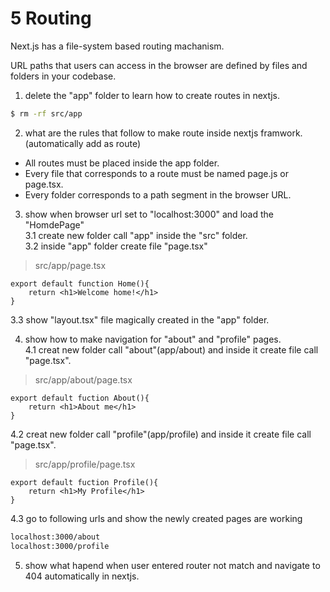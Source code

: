 # 5 Routing     

Next.js has a file-system based routing machanism.      

URL paths that users can access in the browser are defined by files and folders in your codebase.   

1. delete the "app" folder to learn how to create routes in nextjs.    
```bash 
$ rm -rf src/app
```

2. what are the rules that follow to make route inside nextjs framwork. (automatically add as route)    
  * All routes must be placed inside the app folder.    
  * Every file that corresponds to a route must be named page.js or page.tsx.     
  * Every folder corresponds to a path segment in the browser URL.     

3. show when browser url set to "localhost:3000" and load the "HomdePage"     
  3.1 create new folder call "app" inside the "src" folder.     
  3.2 inside "app" folder create file "page.tsx"  
  > src/app/page.tsx      
  ```tsx 
  export default function Home(){
      return <h1>Welcome home!</h1>
  }
  ```
  3.3 show "layout.tsx" file magically created in the "app" folder.    
  
4. show how to make navigation for "about" and "profile" pages.     
  4.1 creat new folder call "about"(app/about) and inside it create file call "page.tsx".      
  > src/app/about/page.tsx    
  ```tsx 
  export default fuction About(){
      return <h1>About me</h1>
  }
  ```
  4.2 creat new folder call "profile"(app/profile) and inside it create file call "page.tsx".      
  > src/app/profile/page.tsx    
  ```tsx 
  export default fuction Profile(){
      return <h1>My Profile</h1>
  }
  ```
  4.3 go to following urls and show the newly created pages are working      
  ```bash 
  localhost:3000/about
  localhost:3000/profile
  ```

5. show what hapend when user entered router not match and navigate to 404 automatically in nextjs.    



